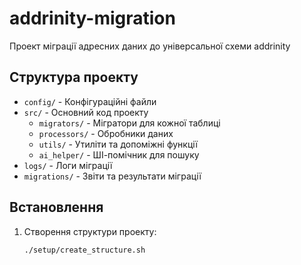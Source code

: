 # addrinity-migration

Проект міграції адресних даних до універсальної схеми addrinity

## Структура проекту

- `config/` - Конфігураційні файли
- `src/` - Основний код проекту
  - `migrators/` - Мігратори для кожної таблиці
  - `processors/` - Обробники даних
  - `utils/` - Утиліти та допоміжні функції
  - `ai_helper/` - ШІ-помічник для пошуку
- `logs/` - Логи міграції
- `migrations/` - Звіти та результати міграції

## Встановлення

1. Створення структури проекту:
   ```bash
   ./setup/create_structure.sh